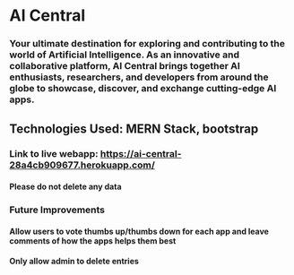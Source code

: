 # AI Central

### Your ultimate destination for exploring and contributing to the world of Artificial Intelligence. As an innovative and collaborative platform, AI Central brings together AI enthusiasts, researchers, and developers from around the globe to showcase, discover, and exchange cutting-edge AI apps.

## Technologies Used: MERN Stack, bootstrap

### Link to live webapp: https://ai-central-28a4cb909677.herokuapp.com/
#### Please do not delete any data

### Future Improvements 
#### Allow users to vote thumbs up/thumbs down for each app and leave comments of how the apps helps them best
#### Only allow admin to delete entries